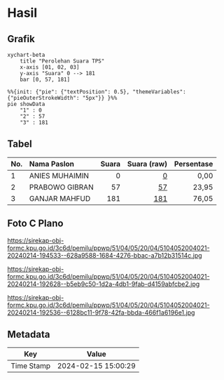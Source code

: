 # Hasil

## Grafik

```mermaid
xychart-beta
    title "Perolehan Suara TPS"
    x-axis [01, 02, 03]
    y-axis "Suara" 0 --> 181
    bar [0, 57, 181]
```

```mermaid
%%{init: {"pie": {"textPosition": 0.5}, "themeVariables": {"pieOuterStrokeWidth": "5px"}} }%%
pie showData
    "1" : 0
    "2" : 57
    "3" : 181
```

## Tabel

| No. | Nama Paslon    | Suara | Suara (raw) | Persentase |
|:--- |:-------------- | -----:| -----------:| ----------:|
| 1   | ANIES MUHAIMIN | 0     | [0][p-1]    | 0,00       |
| 2   | PRABOWO GIBRAN | 57    | [57][p-2]   | 23,95      |
| 3   | GANJAR MAHFUD  | 181   | [181][p-3]  | 76,05      |


[p-1]: https://github.com/gigit-pemilu/pemilu-2024-51-bali/blob/main/pilpres/hitung-suara/sub/51-bali/sub/04-gianyar/sub/05-ubud/sub/2004-kedewatan/sub/021-tps/sub/paslon-1.txt
[p-2]: https://github.com/gigit-pemilu/pemilu-2024-51-bali/blob/main/pilpres/hitung-suara/sub/51-bali/sub/04-gianyar/sub/05-ubud/sub/2004-kedewatan/sub/021-tps/sub/paslon-2.txt
[p-3]: https://github.com/gigit-pemilu/pemilu-2024-51-bali/blob/main/pilpres/hitung-suara/sub/51-bali/sub/04-gianyar/sub/05-ubud/sub/2004-kedewatan/sub/021-tps/sub/paslon-3.txt

## Foto C Plano

https://sirekap-obj-formc.kpu.go.id/3c6d/pemilu/ppwp/51/04/05/20/04/5104052004021-20240214-194533--628a9588-1684-4276-bbac-a7b12b31514c.jpg

https://sirekap-obj-formc.kpu.go.id/3c6d/pemilu/ppwp/51/04/05/20/04/5104052004021-20240214-192628--b5eb9c50-1d2a-4db1-9fab-d4159abfcbe2.jpg

https://sirekap-obj-formc.kpu.go.id/3c6d/pemilu/ppwp/51/04/05/20/04/5104052004021-20240214-192536--6128bc11-9f78-42fa-bbda-466f1a6196e1.jpg


## Metadata

| Key        | Value               |
| ---------- | ------------------- |
| Time Stamp | 2024-02-15 15:00:29 |



